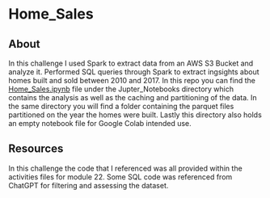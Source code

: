 # Home_Sales

## About
In this challenge I used Spark to extract data from an AWS S3 Bucket and analyze it. Performed SQL queries through Spark to extract ingsights about homes built and sold between 2010 and 2017. In this repo you can find the [Home_Sales.ipynb](Jupyter_Notebooks/Home_Sales.ipynb) file under the Jupter_Notebooks directory which contains the analysis as well as the caching and partitioning of the data. In the same directory you will find a folder containing the parquet files partitioned on the year the homes were built. Lastly this directory also holds an empty notebook file for Google Colab intended use.

## Resources
In this challenge the code that I referenced was all provided within the activities files for module 22. Some SQL code was referenced from ChatGPT for filtering and assessing the dataset.